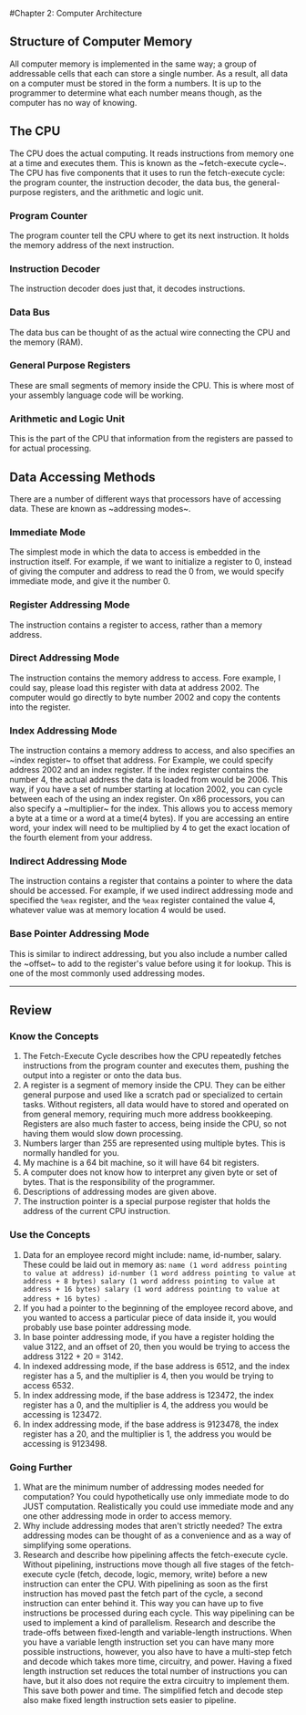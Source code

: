 #Chapter 2: Computer Architecture

## Structure of Computer Memory
All computer memory is implemented in the same way; a group of addressable cells that each can store a single number. As a result, all data on a computer must be stored in the form a numbers. It is up to the programmer to determine what each number means though, as the computer has no way of knowing.

## The CPU
The CPU does the actual computing. It reads instructions from memory one at a time and executes them. This is known as the ~fetch-execute cycle~. The CPU has five components that it uses to run the fetch-execute cycle: the program counter, the instruction decoder, the data bus, the general-purpose registers, and the arithmetic and logic unit.

### Program Counter
The program counter tell the CPU where to get its next instruction. It holds the memory address of the next instruction.

### Instruction Decoder
The instruction decoder does just that, it decodes instructions.

### Data Bus
The data bus can be thought of as the actual wire connecting the CPU and the memory (RAM).

### General Purpose Registers
These are small segments of memory inside the CPU. This is where most of your assembly language code will be working.

### Arithmetic and Logic Unit
This is the part of the CPU that information from the registers are passed to for actual processing.

## Data Accessing Methods
There are a number of different ways that processors have of accessing data. These are known as ~addressing modes~.

### Immediate Mode
The simplest mode in which the data to access is embedded in the instruction itself. For example, if we want to initialize a register to 0, instead of giving the computer and address to read the 0 from, we would specify immediate mode, and give it the number 0.

### Register Addressing Mode
The instruction contains a register to access, rather than a memory address.

### Direct Addressing Mode
The instruction contains the memory address to access. Fore example, I could say, please load this register with data at address 2002. The computer would go directly to byte number 2002 and copy the contents into the register.

### Index Addressing Mode
The instruction contains a memory address to access, and also specifies an ~index register~ to offset that address. For Example, we could specify address 2002 and an index register. If the index register contains the number 4, the actual address the data is loaded from would be 2006. This way, if you have a set of number starting at location 2002, you can cycle between each of the using an index register. On x86 processors, you can also specify a ~multiplier~ for the index. This allows you to access memory a byte at a time or a word at a time(4 bytes). If you are accessing an entire word, your index will need to be multiplied by 4 to get the exact location of the fourth element from your address.

### Indirect Addressing Mode
The instruction contains a register that contains a pointer to where the data should be accessed. For example, if we used indirect addressing mode and specified the `%eax` register, and the `%eax` register contained the value 4, whatever value was at memory location 4 would be used.

### Base Pointer Addressing Mode
This is similar to indirect addressing, but you also include a number called the ~offset~ to add to the register's value before using it for lookup. This is one of the most commonly used addressing modes.

---
## Review

### Know the Concepts

1. The Fetch-Execute Cycle describes how the CPU repeatedly fetches instructions from the program counter and executes them, pushing the output into a register or onto the data bus.
1. A register is a segment of memory inside the CPU. They can be either general purpose and used like a scratch pad or specialized to certain tasks. Without registers, all data would have to stored and operated on from general memory, requiring much more address bookkeeping. Registers are also much faster to access, being inside the CPU, so not having them would slow down processing.
1. Numbers larger than 255 are represented using multiple bytes. This is normally handled for you.
1. My machine is a 64 bit machine, so it will have 64 bit registers.
1. A computer does not know how to interpret any given byte or set of bytes. That is the responsibility of the programmer.
1. Descriptions of addressing modes are given above.
1. The instruction pointer is a special purpose register that holds the address of the current CPU instruction.

### Use the Concepts

1. Data for an employee record might include: name, id-number, salary. These could be laid out in memory as: 
`name (1 word address pointing to value at address)
id-number (1 word address pointing to value at address + 8 bytes)
salary (1 word address pointing to value at address + 16 bytes)
salary (1 word address pointing to value at address + 16 bytes)
`.
1. If you had a pointer to the beginning of the employee record above, and you wanted to access a particular piece of data inside it, you would probably use base pointer addressing mode.
1. In base pointer addressing mode, if you have a register holding the value 3122, and an offset of 20, then you would be trying to access the address 3122 + 20 = 3142.
1. In indexed addressing mode, if the base address is 6512, and the index register has a 5, and the multiplier is 4, then you would be trying to access 6532.
1. In index addressing mode, if the base address is 123472, the index register has a 0, and the multiplier is 4, the address you would be accessing is 123472.
1. In index addressing mode, if the base address is 9123478, the index register has a 20, and the multiplier is 1, the address you would be accessing is 9123498.

### Going Further

1. What are the minimum number of addressing modes needed for computation? You could hypothetically use only immediate mode to do JUST computation. Realistically you could use immediate mode and any one other addressing mode in order to access memory.
1. Why include addressing modes that aren't strictly needed? The extra addressing modes can be thought of as a convenience and as a way of simplifying some operations.
1. Research and describe how pipelining affects the fetch-execute cycle. Without pipelining, instructions move though all five stages of the fetch-execute cycle (fetch, decode, logic, memory, write) before a new instruction can enter the CPU. With pipelining as soon as the first instruction has moved past the fetch part of the cycle, a second instruction can enter behind it. This way you can have up to five instructions be processed during each cycle. This way pipelining can be used to implement a kind of parallelism.
Research and describe the trade-offs between fixed-length and variable-length instructions. When you have a variable length instruction set you can have many more possible instructions, however, you also have to have a multi-step fetch and decode which takes more time, circuitry, and power. Having a fixed length instruction set reduces the total number of instructions you can have, but it also does not require the extra circuitry to implement them. This save both power and time. The simplified fetch and decode step also make fixed length instruction sets easier to pipeline.
